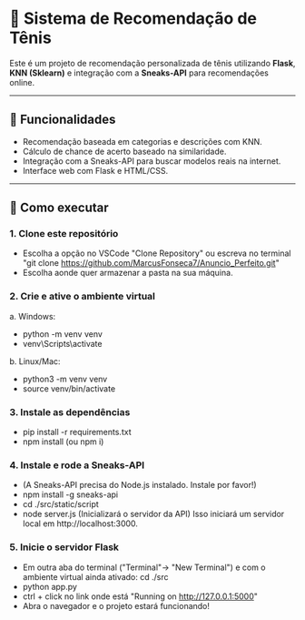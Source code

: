 # 👟 Sistema de Recomendação de Tênis

Este é um projeto de recomendação personalizada de tênis utilizando **Flask**, **KNN (Sklearn)** e integração com a **Sneaks-API** para recomendações online.

---

## 🔧 Funcionalidades

- Recomendação baseada em categorias e descrições com KNN.
- Cálculo de chance de acerto baseado na similaridade.
- Integração com a Sneaks-API para buscar modelos reais na internet.
- Interface web com Flask e HTML/CSS.

---

## 🚀 Como executar

### 1. Clone este repositório
- Escolha a opção no VSCode "Clone Repository" ou escreva no terminal "git clone https://github.com/MarcusFonseca7/Anuncio_Perfeito.git"
- Escolha aonde quer armazenar a pasta na sua máquina.

### 2. Crie e ative o ambiente virtual
  a. Windows:
  - python -m venv venv
  - venv\Scripts\activate

  b. Linux/Mac:
  - python3 -m venv venv  
  - source venv/bin/activate  

### 3. Instale as dependências 
- pip install -r requirements.txt
- npm install (ou npm i)

### 4. Instale e rode a Sneaks-API
- (A Sneaks-API precisa do Node.js instalado. Instale por favor!)
- npm install -g sneaks-api
- cd ./src/static/script
- node server.js (Inicializará o servidor da API)
Isso iniciará um servidor local em http://localhost:3000.

### 5. Inicie o servidor Flask
- Em outra aba do terminal ("Terminal"-> "New Terminal") e com o ambiente virtual ainda ativado: cd ./src 
- python app.py
- ctrl + click no link onde está "Running on http://127.0.0.1:5000"
- Abra o navegador e o projeto estará funcionando!

